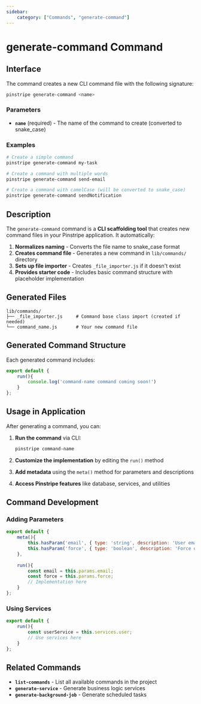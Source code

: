 ```yaml
---
sidebar:
    category: ["Commands", "generate-command"]
---
```

# generate-command Command

## Interface

The command creates a new CLI command file with the following signature:

```bash
pinstripe generate-command <name>
```

### Parameters

- **`name`** (required) - The name of the command to create (converted to snake_case)

### Examples

```bash
# Create a simple command
pinstripe generate-command my-task

# Create a command with multiple words
pinstripe generate-command send-email

# Create a command with camelCase (will be converted to snake_case)
pinstripe generate-command sendNotification
```

## Description

The `generate-command` command is a **CLI scaffolding tool** that creates new command files in your Pinstripe application. It automatically:

1. **Normalizes naming** - Converts the file name to snake_case format
2. **Creates command file** - Generates a new command in `lib/commands/` directory
3. **Sets up file importer** - Creates `_file_importer.js` if it doesn't exist
4. **Provides starter code** - Includes basic command structure with placeholder implementation

## Generated Files

```
lib/commands/
├── _file_importer.js     # Command base class import (created if needed)
└── command_name.js       # Your new command file
```

## Generated Command Structure

Each generated command includes:

```javascript
export default {
    run(){
        console.log('command-name command coming soon!')
    }
};
```

## Usage in Application

After generating a command, you can:

1. **Run the command** via CLI:
   ```bash
   pinstripe command-name
   ```

2. **Customize the implementation** by editing the `run()` method
3. **Add metadata** using the `meta()` method for parameters and descriptions
4. **Access Pinstripe features** like database, services, and utilities

## Command Development

### Adding Parameters
```javascript
export default {
    meta(){
        this.hasParam('email', { type: 'string', description: 'User email address' });
        this.hasParam('force', { type: 'boolean', description: 'Force operation' });
    },
    
    run(){
        const email = this.params.email;
        const force = this.params.force;
        // Implementation here
    }
};
```

### Using Services
```javascript
export default {
    run(){
        const userService = this.services.user;
        // Use services here
    }
};
```

## Related Commands

- **`list-commands`** - List all available commands in the project
- **`generate-service`** - Generate business logic services
- **`generate-background-job`** - Generate scheduled tasks